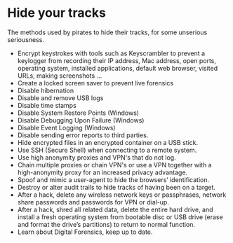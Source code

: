# Hide your tracks

The methods used by pirates to hide their tracks, for some unserious seriousness.

* Encrypt keystrokes with tools such as Keyscrambler to prevent a keylogger from recording their IP address, Mac address, open ports, operating system, installed applications, default web browser, visited URLs, making screenshots …
* Create a locked screen saver to prevent live forensics
* Disable hibernation
* Disable and remove USB logs
* Disable time stamps
* Disable System Restore Points (Windows)
* Disable Debugging Upon Failure (Windows)
* Disable Event Logging (Windows)
* Disable sending error reports to third parties.
* Hide encrypted files in an encrypted container on a USB stick.
* Use SSH (Secure Shell) when connecting to a remote system.
* Use high anonymity proxies and VPN's that do not log.
* Chain multiple proxies or chain VPN's or use a VPN together with a high-anonymity proxy for an increased privacy advantage.
* Spoof and mimic a user-agent to hide the browsers’ identification.
* Destroy or alter audit trails to hide tracks of having been on a target.
* After a hack, delete any wireless network keys or passphrases, network share passwords and passwords for VPN or dial-up.
* After a hack, shred all related data, delete the entire hard drive, and install a fresh operating system from bootable disc or USB drive (erase and format the drive’s partitions) to return to normal function.
* Learn about Digital Forensics, keep up to date.
